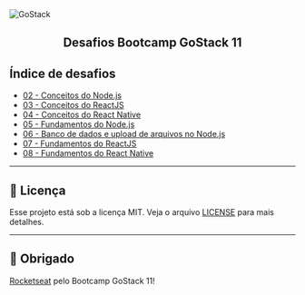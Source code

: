 <img alt="GoStack" src="https://storage.googleapis.com/golden-wind/bootcamp-gostack/header-desafios.png" />
<h2 align="center">
  Desafios Bootcamp GoStack 11
</h2>

## Índice de desafios

- [02 - Conceitos do Node.js](https://github.com/hugo-marcelo/bootcamp-gostack-11-desafios/tree/master/conceitos-nodejs)
- [03 - Conceitos do ReactJS](https://github.com/hugo-marcelo/bootcamp-gostack-11-desafios/tree/master/conceitos-reactjs)
- [04 - Conceitos do React Native](https://github.com/hugo-marcelo/bootcamp-gostack-11-desafios/tree/master/conceitos-react-native)
- [05 - Fundamentos do Node.js](https://github.com/hugo-marcelo/bootcamp-gostack-11-desafios/tree/master/fundamentos-nodejs)
- [06 - Banco de dados e upload de arquivos no Node.js](https://github.com/hugo-marcelo/bootcamp-gostack-11-desafios/tree/master/bd-upload-nodejs)
- [07 - Fundamentos do ReactJS](https://github.com/hugo-marcelo/bootcamp-gostack-11-desafios/tree/master/gofinances-reactjs)
- [08 - Fundamentos do React Native](https://github.com/hugo-marcelo/bootcamp-gostack-11-desafios/tree/master/gomarketplace-react-native)

---

## :memo: Licença

Esse projeto está sob a licença MIT. Veja o arquivo [LICENSE](LICENSE) para mais detalhes.

---

## :clap: Obrigado

[Rocketseat](https://rocketseat.com.br/) pelo Bootcamp GoStack 11!
